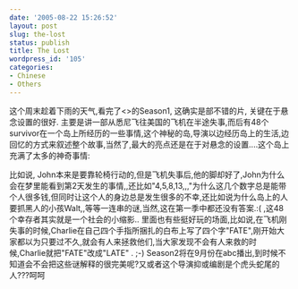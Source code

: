 ```yaml
---
date: '2005-08-22 15:26:52'
layout: post
slug: the-lost
status: publish
title: The Lost
wordpress_id: '105'
categories:
- Chinese
- Others
---
```








这个周末趁着下雨的天气,看完了<<Lost>>的Season1, 这确实是部不错的片, 关键在于悬念设置的很好. 主要是讲一部从悉尼飞往美国的飞机在半途失事,而后有48个survivor在一个岛上所经历的一些事情,这个神秘的岛,导演以边经历岛上的生活,边回忆的方式来叙述整个故事,当然了,最大的亮点还是在于对悬念的设置....这个岛上充满了太多的神奇事情:




比如说, John本来是要靠轮椅行动的,但是飞机失事后,他的脚却好了,John为什么会在梦里能看到第2天发生的事情,,还比如"4,5,8,13,,,"为什么这几个数字总是能带个人很多钱,但同时让这个人的身边总是发生很多的不幸,还比如说为什么岛上的人要抓黑人的小孩Walt,,等等一连串的谜,当然,这在第一季中都还没有答案.:( ,这48个幸存者其实就是一个社会的小缩影..
里面也有些挺好玩的场面,比如说,在飞机刚失事的时候,Charlie在自己四个手指所捆扎的白布上写了四个字"FATE",刚开始大家都以为只要过不久,就会有人来拯救他们,当大家发现不会有人来救的时候,Charlie就把"FATE"改成"LATE" . ;-)
Season2将在9月份在abc播出,到时候不知道会不会把这些谜解释的很完美呢?又或者这个导演抑或编剧是个虎头蛇尾的人???呵呵






